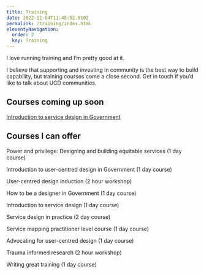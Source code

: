 ```yaml
---
title: Training
date: 2022-11-04T11:48:52.010Z
permalink: /training/index.html
eleventyNavigation:
  order: 2
  key: Training
---
```

I love running training and I’m pretty good at it. 



I believe that supporting and investing in community is the best way to build capability, but training courses come a close second. Get in touch if you’d like to talk about UCD communities. 



## Courses coming up soon

[Introduction to service design in Government](https://ignaciaorellana.com/training/)



## Courses I can offer

Power and privilege: Designing and building equitable services (1 day course)

Introduction to user-centred design in Government (1 day course)

User-centred design induction (2 hour workshop)

How to be a designer in Government (1 day course)

Introduction to service design (1 day course)

Service design in practice (2 day course)

Service mapping practitioner level course (1 day course)

Advocating for user-centred design (1 day course)

Trauma informed research (2 hour workshop)

Writing great training (1 day course)